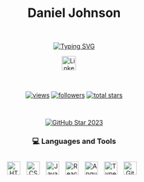 <h1 align="center">Daniel Johnson</h1>

<br />
    
<p align="center">
        <!-- Typing SVG -->
        <a href="https://git.io/typing-svg"><img
                src="https://readme-typing-svg.demolab.com?font=Inter&weight=700&size=30&duration=3000&pause=1000&color=ffffff&center=true&width=500&lines=Front-End+Software+Developer"
                alt="Typing SVG" /></a>
</p>
    
<!-- Social icons section -->
<p align="center">
        <a href="https://www.linkedin.com/in/jonah-lawrence/"><img width="32px" alt="LinkedIn" title="LinkedIn"
                src="https://upload.wikimedia.org/wikipedia/commons/thumb/8/81/LinkedIn_icon.svg/1024px-LinkedIn_icon.svg.png"></a>
        &#8287;&#8287;&#8287;&#8287;&#8287;
</p>
    
<br />
    
<p align="center">
        <a href="https://github.com/DenverCoder1/Simple-View-Counter">
            <img alt="views" title="GitHub profile views"
                src="https://freshidea.com/jonah/app/DenverCoder1-profile-views" /></a>
        <a href="https://github.com/DenverCoder1?tab=followers">
            <img alt="followers" title="Follow me on Github"
                src="https://custom-icon-badges.demolab.com/github/followers/DenverCoder1?color=236ad3&labelColor=1155ba&style=for-the-badge&logo=person-add&label=Follow&logoColor=white" /></a>
        <a href="https://github.com/DenverCoder1?tab=repositories&sort=stargazers">
            <img alt="total stars" title="Total stars on GitHub"
                src="https://custom-icon-badges.demolab.com/github/stars/DenverCoder1?color=55960c&style=for-the-badge&labelColor=488207&logo=star" /></a>
</p>
  
<br />
    
<!-- USA Flag -->
<p align="center">
        <a href="https://stars.github.com/profiles/denvercoder1/">
            <img src="https://upload.wikimedia.org/wikipedia/commons/thumb/a/a4/Flag_of_the_United_States.svg/450px-Flag_of_the_United_States.svg.png"
                alt="GitHub Star 2023" /></a>
</p>
    
<h3 align="center" style="margin-bottom: 30px;">💻 Languages and Tools</h3>
    
<p align="center">
<img align="center" alt="HTML" width="30px" style="padding-right:10px;" src="https://cdn.jsdelivr.net/gh/devicons/devicon/icons/html5/html5-plain.svg" />
<img align="center" alt="CSS" width="30px" style="padding-right:10px;" src="https://cdn.jsdelivr.net/gh/devicons/devicon/icons/css3/css3-plain.svg" />
<img align="center" alt="JavaScript" width="30px" style="padding-right:10px;" src="https://cdn.jsdelivr.net/gh/devicons/devicon/icons/javascript/javascript-plain.svg" />
<img align="center" alt="React" width="30px" style="padding-right:10px;" src="https://cdn.jsdelivr.net/gh/devicons/devicon/icons/react/react-original.svg" />
<img align="center" alt="Angular" width="30px" style="padding-right:10px;" src="https://cdn.jsdelivr.net/gh/devicons/devicon/icons/angularjs/angularjs-plain.svg" />
<img align="center" alt="TypeScript" width="30px" style="padding-right:10px;" src="https://cdn.jsdelivr.net/gh/devicons/devicon/icons/typescript/typescript-plain.svg" />
<img align="center" alt="GitHub" width="30px" style="padding-right:10px;" src="https://cdn.jsdelivr.net/gh/devicons/devicon/icons/github/github-original.svg" />
</p>

